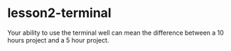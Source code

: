 # lesson2-terminal
Your ability to use the terminal well can mean the difference between a 10 hours project and a 5 hour project.
